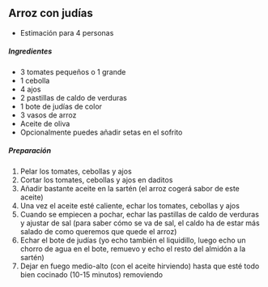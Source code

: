 ## Arroz con judías

* Estimación para 4 personas

##### Ingredientes

* 3 tomates pequeños o 1 grande
* 1 cebolla
* 4 ajos
* 2 pastillas de caldo de verduras
* 1 bote de judías de color
* 3 vasos de arroz
* Aceite de oliva
* Opcionalmente puedes añadir setas en el sofrito

##### Preparación

1. Pelar los tomates, cebollas y ajos
2. Cortar los tomates, cebollas y ajos en daditos
3. Añadir bastante aceite en la sartén (el arroz cogerá sabor de este aceite)
4. Una vez el aceite esté caliente, echar los tomates, cebollas y ajos
5. Cuando se empiecen a pochar, echar las pastillas de caldo de verduras y ajustar de sal (para saber cómo se va de sal, el caldo ha de estar más salado de como queremos que quede el arroz)
6. Echar el bote de judías (yo echo también el liquidillo, luego echo un chorro de agua en el bote, remuevo y echo el resto del almidón a la sartén)
7. Dejar en fuego medio-alto (con el aceite hirviendo) hasta que esté todo bien cocinado (10-15 minutos) removiendo 